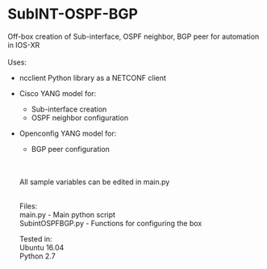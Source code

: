 # SubINT-OSPF-BGP<br>
Off-box creation of Sub-interface, OSPF neighbor, BGP peer for automation in IOS-XR
<br><br>
Uses:
- ncclient Python library as a NETCONF client
- Cisco YANG model for:
  - Sub-interface creation
  - OSPF neighbor configuration
- Openconfig YANG model for:
  - BGP peer configuration<br><br><br>
  
  All sample variables can be edited in main.py<br><br>
  
  Files:<br>
  main.py - Main python script<br>
  SubintOSPFBGP.py - Functions for configuring the box<br>
  
  Tested in:<br>
  Ubuntu 16.04<br>
  Python 2.7
  
